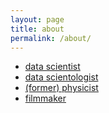 ```yaml
---
layout: page
title: about
permalink: /about/
---
```


- [data scientist](http://harmony-institute.org/)
- [data scientologist](http://csvsoundsystem.com/)
- [(former) physicist](http://sbhep-nt.physics.sunysb.edu/HEP/AcceleratorGroup/atlas.html)
- [filmmaker](http://www.decayfilm.com/)
